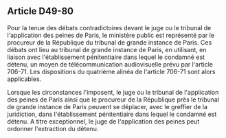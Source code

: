 Article D49-80
----
Pour la tenue des débats contradictoires devant le juge ou le tribunal de
l'application des peines de Paris, le ministère public est représenté par le
procureur de la République du tribunal de grande instance de Paris. Ces débats
ont lieu au tribunal de grande instance de Paris, en utilisant, en liaison avec
l'établissement pénitentiaire dans lequel le condamné est détenu, un moyen de
télécommunication audiovisuelle prévu par l'article 706-71. Les dispositions du
quatrième alinéa de l'article 706-71 sont alors applicables.

Lorsque les circonstances l'imposent, le juge ou le tribunal de l'application
des peines de Paris ainsi que le procureur de la République près le tribunal de
grande instance de Paris peuvent se déplacer, avec le greffier de la
juridiction, dans l'établissement pénitentiaire dans lequel le condamné est
détenu. A titre exceptionnel, le juge de l'application des peines peut ordonner
l'extraction du détenu.
